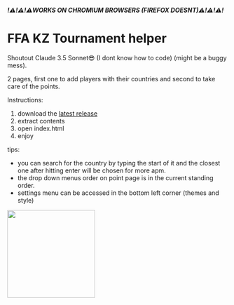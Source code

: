 ***!⚠️!⚠️!⚠️WORKS ON CHROMIUM BROWSERS (FIREFOX DOESNT)⚠️!⚠️!⚠️!***

# FFA KZ Tournament helper

Shoutout Claude 3.5 Sonnet😎 (I dont know how to code) (might be a buggy mess).

2 pages, first one to add players with their countries and second to take care of the points.

Instructions: 
1.  download the [latest release](https://github.com/jakkekz/FFAKZ/releases/latest)
2.  extract contents
3.  open index.html
4. enjoy

tips:
- you can search for the country by typing the start of it and the closest one after hitting enter will be chosen for more apm.
- the drop down menus order on point page is in the current standing order.
- settings menu can be accessed in the bottom left corner (themes and style)

<img src="https://i.imgur.com/lpBqx1x.png" width="200">
